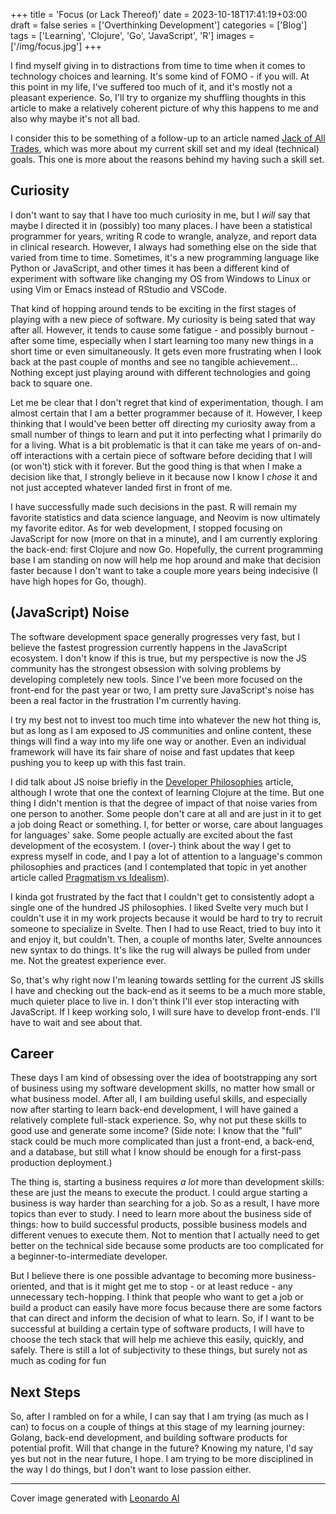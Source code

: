 +++
title = 'Focus (or Lack Thereof)'
date = 2023-10-18T17:41:19+03:00
draft = false
series = ['Overthinking Development']
categories = ['Blog']
tags = ['Learning', 'Clojure', 'Go', 'JavaScript', 'R']
images = ['/img/focus.jpg']
+++

I find myself giving in to distractions from time to time when it comes to
technology choices and learning. It's some kind of FOMO - if you will. At this
point in my life, I've suffered too much of it, and it's mostly not a pleasant
experience. So, I'll try to organize my shuffling thoughts in this article to
make a relatively coherent picture of why this happens to me and also why maybe
it's not all bad.

I consider this to be something of a follow-up to an article named [Jack of All
Trades](/posts/jack-of-all-trades/), which was more about my current skill set
and my ideal (technical) goals. This one is more about the reasons behind my
having such a skill set.

## Curiosity

I don't want to say that I have too much curiosity in me, but I *will* say that
maybe I directed it in (possibly) too many places. I have been a statistical
programmer for years, writing R code to wrangle, analyze, and report data in
clinical research. However, I always had something else on the side that varied
from time to time. Sometimes, it's a new programming language like Python or
JavaScript, and other times it has been a different kind of experiment with
software like changing my OS from Windows to Linux or using Vim or Emacs
instead of RStudio and VSCode.

That kind of hopping around tends to be exciting in the first stages of playing
with a new piece of software. My curiosity is being sated that way after all.
However, it tends to cause some fatigue - and possibly burnout - after some
time, especially when I start learning too many new things in a short time or
even simultaneously. It gets even more frustrating when I look back at the past
couple of months and see no tangible achievement... Nothing except just playing
around with different technologies and going back to square one.

Let me be clear that I don't regret that kind of experimentation, though. I am
almost certain that I am a better programmer because of it. However, I keep
thinking that I would've been better off directing my curiosity away from a
small number of things to learn and put it into perfecting what I primarily do
for a living. What is a bit problematic is that it can take me years of
on-and-off interactions with a certain piece of software before deciding that I
will (or won't) stick with it forever. But the good thing is that when I make a
decision like that, I strongly believe in it because now I know I *chose* it
and not just accepted whatever landed first in front of me.

I have successfully made such decisions in the past. R will remain my favorite
statistics and data science language, and Neovim is now ultimately my favorite
editor. As for web development, I stopped focusing on JavaScript for now (more
on that in a minute), and I am currently exploring the back-end: first Clojure
and now Go. Hopefully, the current programming base I am standing on now will
help me hop around and make that decision faster because I don't want to take a
couple more years being indecisive (I have high hopes for Go, though).

## (JavaScript) Noise

The software development space generally progresses very fast, but I believe
the fastest progression currently happens in the JavaScript ecosystem. I don't
know if this is true, but my perspective is now the JS community has the
strongest obsession with solving problems by developing completely new tools.
Since I've been more focused on the front-end for the past year or two, I am
pretty sure JavaScript's noise has been a real factor in the frustration I'm
currently having.

I try my best not to invest too much time into whatever the new hot thing is,
but as long as I am exposed to JS communities and online content, these things
will find a way into my life one way or another. Even an individual framework
will have its fair share of noise and fast updates that keep pushing you to
keep up with this fast train.

I did talk about JS noise briefly in the [Developer
Philosophies](/posts/developer-philosophies/) article, although I wrote that
one the context of learning Clojure at the time. But one thing I didn't mention
is that the degree of impact of that noise varies from one person to another.
Some people don't care at all and are just in it to get a job doing React or
something. I, for better or worse, care about languages for languages' sake.
Some people actually are excited about the fast development of the ecosystem. I
(over-) think about the way I get to express myself in code, and I pay a lot of
attention to a language's common philosophies and practices (and I contemplated
that topic in yet another article called [Pragmatism vs
Idealism](/posts/pragmatism-vs-idealism/)).

I kinda got frustrated by the fact that I couldn't get to consistently adopt a
single one of the hundred JS philosophies. I liked Svelte very much but I
couldn't use it in my work projects because it would be hard to try to recruit
someone to specialize in Svelte. Then I had to use React, tried to buy into it
and enjoy it, but couldn't. Then, a couple of months later, Svelte announces
new syntax to do things. It's like the rug will always be pulled from under me.
Not the greatest experience ever.

So, that's why right now I'm leaning towards settling for the current JS skills
I have and checking out the back-end as it seems to be a much more stable, much
quieter place to live in. I don't think I'll ever stop interacting with
JavaScript. If I keep working solo, I will sure have to develop front-ends.
I'll have to wait and see about that.


## Career

These days I am kind of obsessing over the idea of bootstrapping any sort of
business using my software development skills, no matter how small or what
business model. After all, I am building useful skills, and especially now
after starting to learn back-end development, I will have gained a relatively
complete full-stack experience. So, why not put these skills to good use and
generate some income? (Side note: I know that the "full" stack could be much
more complicated than just a front-end, a back-end, and a database, but still
what I know should be enough for a first-pass production deployment.)

The thing is, starting a business requires *a lot* more than development
skills: these are just the means to execute the product. I could argue starting
a business is way harder than searching for a job. So as a result, I have more
topics than ever to study. I need to learn more about the business side of
things: how to build successful products, possible business models and
different venues to execute them. Not to mention that I actually need to get
better on the technical side because some products are too complicated for a
beginner-to-intermediate developer.

But I believe there is one possible advantage to becoming more
business-oriented, and that is it might get me to stop - or at least reduce -
any unnecessary tech-hopping. I think that people who want to get a job or
build a product can easily have more focus because there are some factors that
can direct and inform the decision of what to learn. So, if I want to be
successful at building a certain type of software products, I will have to
choose the tech stack that will help me achieve this easily, quickly, and
safely. There is still a lot of subjectivity to these things, but surely not as
much as coding for fun

## Next Steps

So, after I rambled on for a while, I can say that I am trying (as much as I
can) to focus on a couple of things at this stage of my learning journey:
Golang, back-end development, and building software products for potential
profit. Will that change in the future? Knowing my nature, I'd say yes but not
in the near future, I hope. I am trying to be more disciplined in the way I do
things, but I don't want to lose passion either.

* * *

Cover image generated with [Leonardo AI](https://leonardo.ai/)
